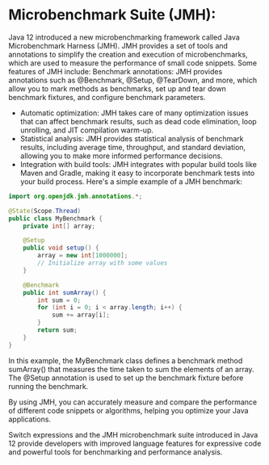 # Microbenchmark Suite (JMH):
Java 12 introduced a new microbenchmarking framework called Java Microbenchmark Harness (JMH). JMH provides a set of tools and annotations to simplify the creation and execution of microbenchmarks, which are used to measure the performance of small code snippets. Some features of JMH include:
Benchmark annotations: JMH provides annotations such as @Benchmark, @Setup, @TearDown, and more, which allow you to mark methods as benchmarks, set up and tear down benchmark fixtures, and configure benchmark parameters.
* Automatic optimization: JMH takes care of many optimization issues that can affect benchmark results, such as dead code elimination, loop unrolling, and JIT compilation warm-up.
* Statistical analysis: JMH provides statistical analysis of benchmark results, including average time, throughput, and standard deviation, allowing you to make more informed performance decisions.
* Integration with build tools: JMH integrates with popular build tools like Maven and Gradle, making it easy to incorporate benchmark tests into your build process.
Here's a simple example of a JMH benchmark:

```java
import org.openjdk.jmh.annotations.*;

@State(Scope.Thread)
public class MyBenchmark {
    private int[] array;

    @Setup
    public void setup() {
        array = new int[1000000];
        // Initialize array with some values
    }

    @Benchmark
    public int sumArray() {
        int sum = 0;
        for (int i = 0; i < array.length; i++) {
            sum += array[i];
        }
        return sum;
    }
}
```
In this example, the MyBenchmark class defines a benchmark method sumArray() that measures the time taken to sum the elements of an array. The @Setup annotation is used to set up the benchmark fixture before running the benchmark.

By using JMH, you can accurately measure and compare the performance of different code snippets or algorithms, helping you optimize your Java applications.

Switch expressions and the JMH microbenchmark suite introduced in Java 12 provide developers with improved language features for expressive code and powerful tools for benchmarking and performance analysis.




